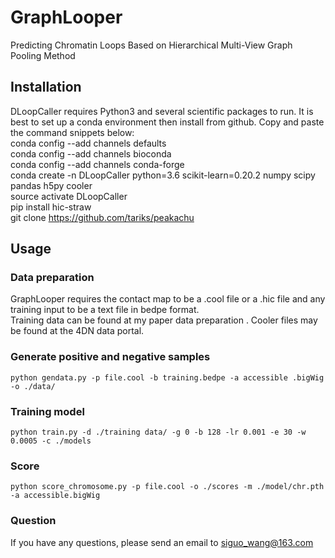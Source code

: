 # GraphLooper
Predicting Chromatin Loops Based on Hierarchical Multi-View Graph Pooling Method
## Installation
DLoopCaller requires Python3 and several scientific packages to run. It is best to set up a conda environment then install from github. Copy and paste the command snippets below:  
conda config --add channels defaults  
conda config --add channels bioconda  
conda config --add channels conda-forge  
conda create -n DLoopCaller python=3.6 scikit-learn=0.20.2 numpy scipy pandas h5py cooler  
source activate DLoopCaller  
pip install hic-straw  
git clone https://github.com/tariks/peakachu  
## Usage
### Data preparation
GraphLooper requires the contact map to be a .cool file or a .hic file and any training input to be a text file in bedpe format.   
Training data can be found at my paper data preparation . Cooler files may be found at the 4DN data portal. 
### Generate positive and negative samples

```
python gendata.py -p file.cool -b training.bedpe -a accessible .bigWig -o ./data/
```
### Training model
 
```
python train.py -d ./training data/ -g 0 -b 128 -lr 0.001 -e 30 -w 0.0005 -c ./models
```
### Score

```
python score_chromosome.py -p file.cool -o ./scores -m ./model/chr.pth -a accessible.bigWig
```
### Question
If you have any questions, please send an email to siguo_wang@163.com
